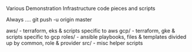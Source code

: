 Various Demonstration Infrastructure code pieces and scripts

Always ....
 git push -u origin master

aws/   - terraform, eks & scripts specific to aws
gcp/   - terraform, gke & scripts specific to gcp
roles/ - ansible playbooks, files & templates divided up
         by common, role & provider
src/   - misc helper scripts
